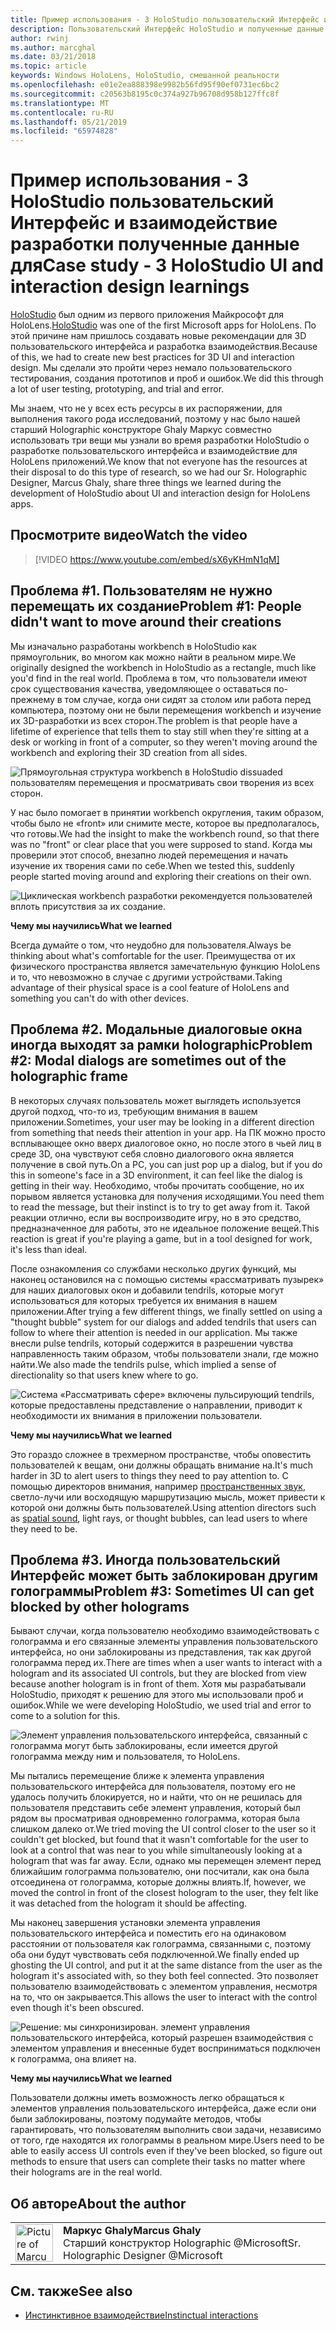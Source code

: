 ```yaml
---
title: Пример использования - 3 HoloStudio пользовательский Интерфейс и взаимодействие разработки полученные данные для
description: Пользовательский Интерфейс HoloStudio и полученные данные разработки для взаимодействия
author: rwinj
ms.author: marcghal
ms.date: 03/21/2018
ms.topic: article
keywords: Windows HoloLens, HoloStudio, смешанной реальности
ms.openlocfilehash: e01e2ea888398e9982b56fd95f90ef0731ec6bc2
ms.sourcegitcommit: c20563b8195c0c374a927b96708d958b127ffc8f
ms.translationtype: MT
ms.contentlocale: ru-RU
ms.lasthandoff: 05/21/2019
ms.locfileid: "65974828"
---
```

# <a name="case-study---3-holostudio-ui-and-interaction-design-learnings"></a><span data-ttu-id="d4527-104">Пример использования - 3 HoloStudio пользовательский Интерфейс и взаимодействие разработки полученные данные для</span><span class="sxs-lookup"><span data-stu-id="d4527-104">Case study - 3 HoloStudio UI and interaction design learnings</span></span>

<span data-ttu-id="d4527-105">[HoloStudio](https://www.youtube.com/watch?v=BRIJG0x_We8) был одним из первого приложения Майкрософт для HoloLens.</span><span class="sxs-lookup"><span data-stu-id="d4527-105">[HoloStudio](https://www.youtube.com/watch?v=BRIJG0x_We8) was one of the first Microsoft apps for HoloLens.</span></span> <span data-ttu-id="d4527-106">По этой причине нам пришлось создавать новые рекомендации для 3D пользовательского интерфейса и разработка взаимодействия.</span><span class="sxs-lookup"><span data-stu-id="d4527-106">Because of this, we had to create new best practices for 3D UI and interaction design.</span></span> <span data-ttu-id="d4527-107">Мы сделали это пройти через немало пользовательского тестирования, создания прототипов и проб и ошибок.</span><span class="sxs-lookup"><span data-stu-id="d4527-107">We did this through a lot of user testing, prototyping, and trial and error.</span></span>

<span data-ttu-id="d4527-108">Мы знаем, что не у всех есть ресурсы в их распоряжении, для выполнения такого рода исследований, поэтому у нас было нашей старший Holographic конструкторе Ghaly Маркус совместно использовать три вещи мы узнали во время разработки HoloStudio о разработке пользовательского интерфейса и взаимодействие для HoloLens приложений.</span><span class="sxs-lookup"><span data-stu-id="d4527-108">We know that not everyone has the resources at their disposal to do this type of research, so we had our Sr. Holographic Designer, Marcus Ghaly, share three things we learned during the development of HoloStudio about UI and interaction design for HoloLens apps.</span></span>

## <a name="watch-the-video"></a><span data-ttu-id="d4527-109">Просмотрите видео</span><span class="sxs-lookup"><span data-stu-id="d4527-109">Watch the video</span></span>

>[!VIDEO https://www.youtube.com/embed/sX6yKHmN1qM]

## <a name="problem-1-people-didnt-want-to-move-around-their-creations"></a><span data-ttu-id="d4527-110">Проблема #1. Пользователям не нужно перемещать их создание</span><span class="sxs-lookup"><span data-stu-id="d4527-110">Problem #1: People didn't want to move around their creations</span></span>

<span data-ttu-id="d4527-111">Мы изначально разработаны workbench в HoloStudio как прямоугольник, во многом как можно найти в реальном мире.</span><span class="sxs-lookup"><span data-stu-id="d4527-111">We originally designed the workbench in HoloStudio as a rectangle, much like you'd find in the real world.</span></span> <span data-ttu-id="d4527-112">Проблема в том, что пользователи имеют срок существования качества, уведомляющее о оставаться по-прежнему в том случае, когда они сидят за столом или работа перед компьютера, поэтому они не были перемещения workbench и изучение их 3D-разработки из всех сторон.</span><span class="sxs-lookup"><span data-stu-id="d4527-112">The problem is that people have a lifetime of experience that tells them to stay still when they're sitting at a desk or working in front of a computer, so they weren't moving around the workbench and exploring their 3D creation from all sides.</span></span>

![Прямоугольная структура workbench в HoloStudio dissuaded пользователям перемещения и просматривать свои творения из всех сторон.](images/rectangular-workbench-500px.jpg)

<span data-ttu-id="d4527-114">У нас было помогает в принятии workbench округления, таким образом, чтобы было не «front» или снимите месте, которое вы предполагалось, что готовы.</span><span class="sxs-lookup"><span data-stu-id="d4527-114">We had the insight to make the workbench round, so that there was no "front" or clear place that you were supposed to stand.</span></span> <span data-ttu-id="d4527-115">Когда мы проверили этот способ, внезапно людей перемещения и начать изучение их творения сами по себе.</span><span class="sxs-lookup"><span data-stu-id="d4527-115">When we tested this, suddenly people started moving around and exploring their creations on their own.</span></span>

![Циклическая workbench разработки рекомендуется пользователей вплоть присутствия за их создание.](images/circular-workbench-500px.jpg)

<span data-ttu-id="d4527-117">**Чему мы научились**</span><span class="sxs-lookup"><span data-stu-id="d4527-117">**What we learned**</span></span>

<span data-ttu-id="d4527-118">Всегда думайте о том, что неудобно для пользователя.</span><span class="sxs-lookup"><span data-stu-id="d4527-118">Always be thinking about what's comfortable for the user.</span></span> <span data-ttu-id="d4527-119">Преимущества от их физического пространства является замечательную функцию HoloLens и то, что невозможно в случае с другими устройствами.</span><span class="sxs-lookup"><span data-stu-id="d4527-119">Taking advantage of their physical space is a cool feature of HoloLens and something you can't do with other devices.</span></span>

## <a name="problem-2-modal-dialogs-are-sometimes-out-of-the-holographic-frame"></a><span data-ttu-id="d4527-120">Проблема #2. Модальные диалоговые окна иногда выходят за рамки holographic</span><span class="sxs-lookup"><span data-stu-id="d4527-120">Problem #2: Modal dialogs are sometimes out of the holographic frame</span></span>

<span data-ttu-id="d4527-121">В некоторых случаях пользователь может выглядеть используется другой подход, что-то из, требующим внимания в вашем приложении.</span><span class="sxs-lookup"><span data-stu-id="d4527-121">Sometimes, your user may be looking in a different direction from something that needs their attention in your app.</span></span> <span data-ttu-id="d4527-122">На ПК можно просто всплывающее окно вверх диалоговое окно, но после этого в чьей лиц в среде 3D, она чувствуют себя словно диалогового окна является получение в свой путь.</span><span class="sxs-lookup"><span data-stu-id="d4527-122">On a PC, you can just pop up a dialog, but if you do this in someone's face in a 3D environment, it can feel like the dialog is getting in their way.</span></span> <span data-ttu-id="d4527-123">Необходимо, чтобы прочитать сообщение, но их порывом является установка для получения исходящими.</span><span class="sxs-lookup"><span data-stu-id="d4527-123">You need them to read the message, but their instinct is to try to get away from it.</span></span> <span data-ttu-id="d4527-124">Такой реакции отлично, если вы воспроизводите игру, но в это средство, предназначенное для работы, это не идеальное положение вещей.</span><span class="sxs-lookup"><span data-stu-id="d4527-124">This reaction is great if you're playing a game, but in a tool designed for work, it's less than ideal.</span></span>

<span data-ttu-id="d4527-125">После ознакомления со службами несколько других функций, мы наконец остановился на с помощью системы «рассматривать пузырек» для наших диалоговых окон и добавили tendrils, которые могут использоваться для которых требуется их внимания в нашем приложении.</span><span class="sxs-lookup"><span data-stu-id="d4527-125">After trying a few different things, we finally settled on using a "thought bubble" system for our dialogs and added tendrils that users can follow to where their attention is needed in our application.</span></span> <span data-ttu-id="d4527-126">Мы также внесли pulse tendrils, который содержится в разрешении чувства направленность таким образом, чтобы пользователи знали, где можно найти.</span><span class="sxs-lookup"><span data-stu-id="d4527-126">We also made the tendrils pulse, which implied a sense of directionality so that users knew where to go.</span></span>

![Система «Рассматривать сфере» включены пульсирующий tendrils, которые предоставлены представление о направлении, приводит к необходимости их внимания в приложении пользователи.](images/thought-bubble-500px.jpg)

<span data-ttu-id="d4527-128">**Чему мы научились**</span><span class="sxs-lookup"><span data-stu-id="d4527-128">**What we learned**</span></span>

<span data-ttu-id="d4527-129">Это гораздо сложнее в трехмерном пространстве, чтобы оповестить пользователей к вещам, они должны обращать внимание на.</span><span class="sxs-lookup"><span data-stu-id="d4527-129">It's much harder in 3D to alert users to things they need to pay attention to.</span></span> <span data-ttu-id="d4527-130">С помощью директоров внимания, например [пространственных звук](spatial-sound.md), светло-лучи или восходящую маршрутизацию мысль, может привести к которой они должны быть пользователей.</span><span class="sxs-lookup"><span data-stu-id="d4527-130">Using attention directors such as [spatial sound](spatial-sound.md), light rays, or thought bubbles, can lead users to where they need to be.</span></span>

## <a name="problem-3-sometimes-ui-can-get-blocked-by-other-holograms"></a><span data-ttu-id="d4527-131">Проблема #3. Иногда пользовательский Интерфейс может быть заблокирован другим голограммы</span><span class="sxs-lookup"><span data-stu-id="d4527-131">Problem #3: Sometimes UI can get blocked by other holograms</span></span>

<span data-ttu-id="d4527-132">Бывают случаи, когда пользователю необходимо взаимодействовать с голограмма и его связанные элементы управления пользовательского интерфейса, но они заблокированы из представления, так как другой голограмма перед их.</span><span class="sxs-lookup"><span data-stu-id="d4527-132">There are times when a user wants to interact with a hologram and its associated UI controls, but they are blocked from view because another hologram is in front of them.</span></span> <span data-ttu-id="d4527-133">Хотя мы разрабатывали HoloStudio, приходят к решению для этого мы использовали проб и ошибок.</span><span class="sxs-lookup"><span data-stu-id="d4527-133">While we were developing HoloStudio, we used trial and error to come to a solution for this.</span></span>

![Элемент управления пользовательского интерфейса, связанный с голограмма могут быть заблокированы, если имеется другой голограмма между ним и пользователя, то HoloLens.](images/ui-blocked-500px.jpg)

<span data-ttu-id="d4527-135">Мы пытались перемещение ближе к элемента управления пользовательского интерфейса для пользователя, поэтому его не удалось получить блокируется, но и найти, что он не решилась для пользователя представить себе элемент управления, который был рядом вы просматривая одновременно голограмма, которая была слишком далеко от.</span><span class="sxs-lookup"><span data-stu-id="d4527-135">We tried moving the UI control closer to the user so it couldn't get blocked, but found that it wasn't comfortable for the user to look at a control that was near to you while simultaneously looking at a hologram that was far away.</span></span> <span data-ttu-id="d4527-136">Если, однако мы перемещен элемент перед ближайшим голограмма пользователю, они посчитали, как она была отсоединена от голограмма, которые должны влиять.</span><span class="sxs-lookup"><span data-stu-id="d4527-136">If, however, we moved the control in front of the closest hologram to the user, they felt like it was detached from the hologram it should be affecting.</span></span>

<span data-ttu-id="d4527-137">Мы наконец завершения установки элемента управления пользовательского интерфейса и поместить его на одинаковом расстоянии от пользователя как голограмма, связанными с, поэтому оба они будут чувствовать себя подключенной.</span><span class="sxs-lookup"><span data-stu-id="d4527-137">We finally ended up ghosting the UI control, and put it at the same distance from the user as the hologram it's associated with, so they both feel connected.</span></span> <span data-ttu-id="d4527-138">Это позволяет пользователю взаимодействовать с элементом управления, несмотря на то, что он закрывается.</span><span class="sxs-lookup"><span data-stu-id="d4527-138">This allows the user to interact with the control even though it's been obscured.</span></span>

![Решение: мы синхронизирован. элемент управления пользовательского интерфейса, который разрешен взаимодействия с элементом управления и внесенные будет восприниматься подключен к голограмма, она влияет на.](images/ghosting-ui-500px.jpg)

<span data-ttu-id="d4527-140">**Чему мы научились**</span><span class="sxs-lookup"><span data-stu-id="d4527-140">**What we learned**</span></span>

<span data-ttu-id="d4527-141">Пользователи должны иметь возможность легко обращаться к элементов управления пользовательского интерфейса, даже если они были заблокированы, поэтому подумайте методов, чтобы гарантировать, что пользователям выполнить свои задачи, независимо от того, где находятся их голограммы в реальном мире.</span><span class="sxs-lookup"><span data-stu-id="d4527-141">Users need to be able to easily access UI controls even if they've been blocked, so figure out methods to ensure that users can complete their tasks no matter where their holograms are in the real world.</span></span>

## <a name="about-the-author"></a><span data-ttu-id="d4527-142">Об авторе</span><span class="sxs-lookup"><span data-stu-id="d4527-142">About the author</span></span>

<table style="border-collapse:collapse">
<tr>
<td style="border-style: none" width="60"><img alt="Picture of Marcus Ghaly" width="60" height="60" src="images/marcus-ghaly-200px.jpg"></td>
<td style="border-style: none"><span data-ttu-id="d4527-143"><b>Маркус Ghaly</b></span><span class="sxs-lookup"><span data-stu-id="d4527-143"><b>Marcus Ghaly</b></span></span><br><span data-ttu-id="d4527-144">Старший конструктор Holographic @Microsoft</span><span class="sxs-lookup"><span data-stu-id="d4527-144">Sr. Holographic Designer @Microsoft</span></span></td>
</tr>
</table>

## <a name="see-also"></a><span data-ttu-id="d4527-145">См. также</span><span class="sxs-lookup"><span data-stu-id="d4527-145">See also</span></span>
* [<span data-ttu-id="d4527-146">Инстинктивное взаимодействие</span><span class="sxs-lookup"><span data-stu-id="d4527-146">Instinctual interactions</span></span>](interaction-fundamentals.md)

 
